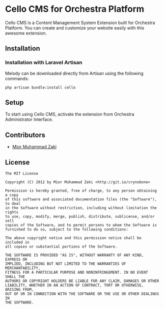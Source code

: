 Cello CMS for Orchestra Platform
===============

Cello CMS is a Content Management System Extension built for Orchestra Platform. You can create and customize 
your website easily with this awesome extension.

## Installation

### Installation with Laravel Artisan

Melody can be downloaded directly from Artisan using the following commands:

	php artisan bundle:install cello

## Setup

To start using Cello CMS, activate the extension from Orchestra Administrator Interface.

## Contributors

* [Mior Muhammad Zaki](http://git.io/crynobone) 

## License

	The MIT License

	Copyright (C) 2012 by Mior Muhammad Zaki <http://git.io/crynobone> 

	Permission is hereby granted, free of charge, to any person obtaining a copy
	of this software and associated documentation files (the "Software"), to deal
	in the Software without restriction, including without limitation the rights
	to use, copy, modify, merge, publish, distribute, sublicense, and/or sell
	copies of the Software, and to permit persons to whom the Software is
	furnished to do so, subject to the following conditions:

	The above copyright notice and this permission notice shall be included in
	all copies or substantial portions of the Software.

	THE SOFTWARE IS PROVIDED "AS IS", WITHOUT WARRANTY OF ANY KIND, EXPRESS OR
	IMPLIED, INCLUDING BUT NOT LIMITED TO THE WARRANTIES OF MERCHANTABILITY,
	FITNESS FOR A PARTICULAR PURPOSE AND NONINFRINGEMENT. IN NO EVENT SHALL THE
	AUTHORS OR COPYRIGHT HOLDERS BE LIABLE FOR ANY CLAIM, DAMAGES OR OTHER
	LIABILITY, WHETHER IN AN ACTION OF CONTRACT, TORT OR OTHERWISE, ARISING FROM,
	OUT OF OR IN CONNECTION WITH THE SOFTWARE OR THE USE OR OTHER DEALINGS IN
	THE SOFTWARE.